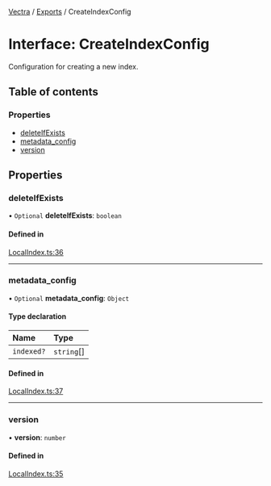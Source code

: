 [Vectra](../README.md) / [Exports](../modules.md) / CreateIndexConfig

# Interface: CreateIndexConfig

Configuration for creating a new index.

## Table of contents

### Properties

- [deleteIfExists](CreateIndexConfig.md#deleteifexists)
- [metadata\_config](CreateIndexConfig.md#metadata_config)
- [version](CreateIndexConfig.md#version)

## Properties

### deleteIfExists

• `Optional` **deleteIfExists**: `boolean`

#### Defined in

[LocalIndex.ts:36](https://github.com/bartonmalow/vectra/blob/418123d/src/LocalIndex.ts#L36)

___

### metadata\_config

• `Optional` **metadata\_config**: `Object`

#### Type declaration

| Name | Type |
| :------ | :------ |
| `indexed?` | `string`[] |

#### Defined in

[LocalIndex.ts:37](https://github.com/bartonmalow/vectra/blob/418123d/src/LocalIndex.ts#L37)

___

### version

• **version**: `number`

#### Defined in

[LocalIndex.ts:35](https://github.com/bartonmalow/vectra/blob/418123d/src/LocalIndex.ts#L35)
